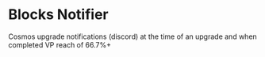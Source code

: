 # Blocks Notifier

Cosmos upgrade notifications (discord) at the time of an upgrade and when completed VP reach of 66.7%+
